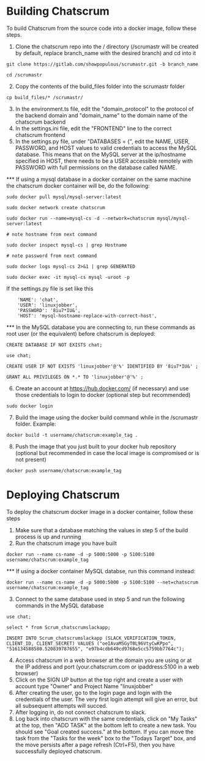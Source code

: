 # Building Chatscrum
To build Chatscrum from the source code into a docker image, follow these steps.
1. Clone the chatscrum repo into the / directory (/scrumastr will be created by default, replace branch_name with the desired branch) and cd into it 

`git clone https://gitlab.com/showpopulous/scrumastr.git -b branch_name`

`cd /scrumastr`

2. Copy the contents of the build_files folder into the scrumastr folder

`cp build_files/* /scrumastr/`

3. In the environment.ts file, edit the "domain_protocol" to the protocol of the backend domain and "domain_name" to the domain name of the chatscrum backend 
4. In the settings.ini file, edit the "FRONTEND" line to the correct chatscrum frontend
5. In the settings.py file, under "DATABASES = {", edit the NAME, USER, PASSWORD, and HOST values to valid credentials to access the MySQL database. This means that on the MySQL server at the ip/hostname specified in HOST, there needs to be a USER accessible remotely with PASSWORD with full permissions on the database called NAME. 

*** If using a mysql database in a docker container on the same machine the chatscrum docker container will be, do the following:

`sudo docker pull mysql/mysql-server:latest`

`sudo docker network create chatscrum`

`sudo docker run --name=mysql-cs -d --network=chatscrum mysql/mysql-server:latest`

`# note hostname from next command`

`sudo docker inspect mysql-cs | grep Hostname`

`# note password from next command`

`sudo docker logs mysql-cs 2>&1 | grep GENERATED`

`sudo docker exec -it mysql-cs mysql -uroot -p`

If the settings.py file is set like this

        'NAME': 'chat',
        'USER': 'linuxjobber',
        'PASSWORD': '8iu7*IU&',
        'HOST': 'mysql-hostname-replace-with-correct-host',

*** In the MySQL database you are connecting to, run these commands as root user (or the equivalent) before chatscrum is deployed:

`CREATE DATABASE IF NOT EXISTS chat;`

`use chat;`

`CREATE USER IF NOT EXISTS 'linuxjobber'@'%' IDENTIFIED BY '8iu7*IU&' ;`

`GRANT ALL PRIVILEGES ON *.* TO 'linuxjobber'@'%' ;`

6. Create an account at https://hub.docker.com/ (if necessary) and use those credentials to login to docker (optional step but recommended)

`sudo docker login`

7. Build the image using the docker build command while in the /scrumastr folder. Example:

`docker build -t username/chatscrum:example_tag .`

8. Push the image that you just built to your docker hub repository (optional but recommended in case the local image is compromised or is not present)

`docker push username/chatscrum:example_tag`

# Deploying Chatscrum
To deploy the chatscrum docker image in a docker container, follow these steps
1. Make sure that a database matching the values in step 5 of the build process is up and running
2. Run the chatscrum image you have built

`docker run --name cs-name -d -p 5000:5000 -p 5100:5100 username/chatscrum:example_tag`

*** If using a docker container MySQL databse, run this command instead:

`docker run --name cs-name -d -p 5000:5000 -p 5100:5100 --net=chatscrum username/chatscrum:example_tag`

3. Connect to the same database used in step 5 and run the following commands in the MySQL database

`use chat;`

`select * from Scrum_chatscrumslackapp;`

`INSERT INTO Scrum_chatscrumslackapp (SLACK_VERIFICATION_TOKEN, CLIENT_ID, CLIENT_SECRET) VALUES ("oeIAvaMSGyT0L96VtyCwKPpo", "516134588580.520839787655", "e97b4cdb649cd9768e5cc5759bb7764c");`

4. Access chatscrum in a web browser at the domain you are using or at the IP address and port (your.chatscrum.com or ipaddress:5100 in a web browser)
5. Click on the SIGN UP button at the top right and create a user with account type "Owner" and Project Name "linuxjobber"
6. After creating the user, go to the login page and login with the credentials of the user. The very first login attempt will give an error, but all subsequent attempts will succed. 
7. After logging in, do not connect chatscrum to slack.
8. Log back into chatscrum with the same credentials, click on "My Tasks" at the top, then "ADD TASK" at the bottom left to create a new task. You should see "Goal created success." at the bottom. If you can move the task from the "Tasks for the week" box to the "Todays Target" box, and the move persists after a page refresh (Ctrl+F5), then you have successfully deployed chatscrum.

